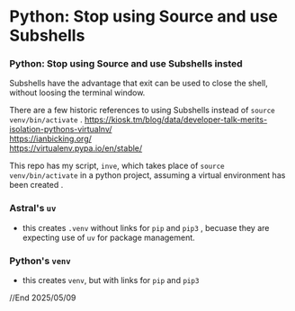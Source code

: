# Python: Stop using Source and use Subshells

### Python: Stop using Source and use Subshells insted

Subshells have the advantage that exit can be used to close the shell, without loosing the terminal window.


There are a few historic references to using Subshells instead of ```source venv/bin/activate``` .
https://kiosk.tm/blog/data/developer-talk-merits-isolation-pythons-virtualnv/  
https://ianbicking.org/  
https://virtualenv.pypa.io/en/stable/  

This repo has my script, ```inve```, which takes place of ```source venv/bin/activate``` in a python project, assuming a virtual environment has been created  .

### Astral's ```uv```
- this creates ```.venv``` without links for ```pip``` and ```pip3``` , becuase they are expecting use of ```uv``` for package management.

### Python's ```venv```
- this creates ```venv```, but with links for ```pip``` and ```pip3```

//End
2025/05/09
